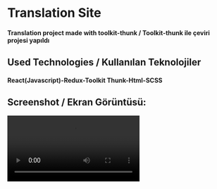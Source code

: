<h1>Translation Site</h1>
<h4> Translation project made with toolkit-thunk / Toolkit-thunk ile çeviri projesi yapıldı</h4>


<h2>Used Technologies / Kullanılan Teknolojiler</h2>
<h4>React(Javascript)-Redux-Toolkit Thunk-Html-SCSS</h4>

<h2>Screenshot / Ekran Görüntüsü:</h2>

![](cevir.mp4)